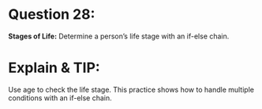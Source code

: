 # Question 28:
**Stages of Life:** Determine a person’s life stage with an if-else chain.

# Explain & TIP: 
Use age to check the life stage. This practice shows how to handle multiple conditions with an if-else chain.
